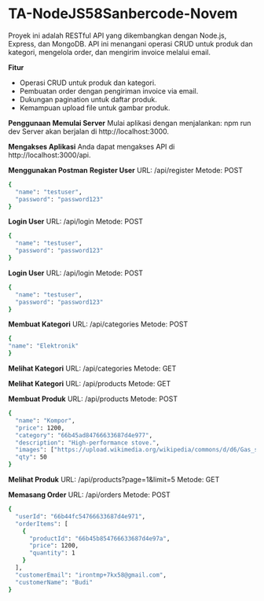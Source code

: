 
# TA-NodeJS58Sanbercode-Novem

Proyek ini adalah RESTful API yang dikembangkan dengan Node.js, Express, dan MongoDB. API ini menangani operasi CRUD untuk produk dan kategori, mengelola order, dan mengirim invoice melalui email.  

**Fitur**
 - Operasi CRUD untuk produk dan kategori. 
 - Pembuatan order dengan pengiriman invoice via email. 
 - Dukungan pagination untuk daftar produk. 
 - Kemampuan upload file untuk gambar produk.

**Penggunaan**
**Memulai Server**
Mulai aplikasi dengan menjalankan:
npm run dev
Server akan berjalan di http://localhost:3000.

**Mengakses Aplikasi**
Anda dapat mengakses API di http://localhost:3000/api.

**Menggunakan Postman**
**Register User**
URL: /api/register
Metode: POST
```sh
{
  "name": "testuser",
  "password": "password123"
}
```

**Login User**
URL: /api/login
Metode: POST
```sh
{
  "name": "testuser",
  "password": "password123"
}
```

**Login User**
URL: /api/login
Metode: POST
```sh
{
  "name": "testuser",
  "password": "password123"
}
```

**Membuat Kategori**
URL: /api/categories
Metode: POST
```sh
{
"name": "Elektronik"
}
```

**Melihat Kategori**
URL: /api/categories
Metode: GET

**Melihat Kategori**
URL: /api/products
Metode: GET

**Membuat Produk**
URL: /api/products
Metode: POST
```sh
{
  "name": "Kompor",
  "price": 1200,
  "category": "66b45ad84766633687d4e977",
  "description": "High-performance stove.",
  "images": ["https://upload.wikimedia.org/wikipedia/commons/d/d6/Gas_stove_%281%29.jpg", "https://img.freepik.com/free-vector/kitchen-appliance-gas-cooking-surface-cooktop_134830-659.jpg"],
  "qty": 50
}
```

**Melihat Produk**
URL: /api/products?page=1&limit=5
Metode: GET

**Memasang Order**
URL: /api/orders
Metode: POST
```sh
{
  "userId": "66b44fc54766633687d4e971",
  "orderItems": [
    {
      "productId": "66b45b854766633687d4e97a",
      "price": 1200,
      "quantity": 1
    }
  ],
  "customerEmail": "irontmp+7kx58@gmail.com",
  "customerName": "Budi"
}
```
